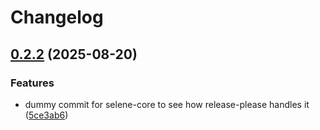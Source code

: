 # Changelog

## [0.2.2](https://github.com/CQCL/selene/compare/selene-core-v0.2.1...selene-core-v0.2.2) (2025-08-20)


### Features

* dummy commit for selene-core to see how release-please handles it ([5ce3ab6](https://github.com/CQCL/selene/commit/5ce3ab6cc6c013e6efcecd392e1f58c1be990842))
